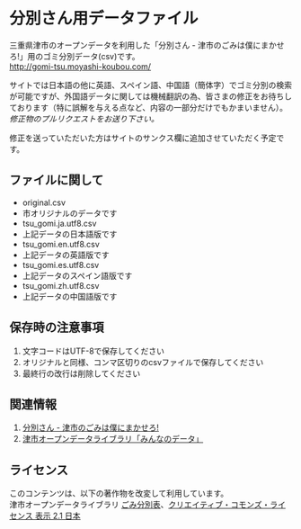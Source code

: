 分別さん用データファイル
======================
三重県津市のオープンデータを利用した「分別さん - 津市のごみは僕にまかせろ!」用のゴミ分別データ(csv)です。  
http://gomi-tsu.moyashi-koubou.com/

サイトでは日本語の他に英語、スペイン語、中国語（簡体字）でゴミ分別の検索が可能ですが、外国語データに関しては機械翻訳の為、皆さまの修正をお待ちしております（特に誤解を与える点など、内容の一部分だけでもかまいません）。_修正物のプルリクエストをお送り下さい。_ 
 
修正を送っていただいた方はサイトのサンクス欄に追加させていただく予定です。  

ファイルに関して
----------------
* original.csv  
 * 市オリジナルのデータです
* tsu_gomi.ja.utf8.csv  
 * 上記データの日本語版です
* tsu_gomi.en.utf8.csv  
 * 上記データの英語版です
* tsu_gomi.es.utf8.csv  
 * 上記データのスペイン語版です
* tsu_gomi.zh.utf8.csv  
 * 上記データの中国語版です

 
保存時の注意事項
----------------
1. 文字コードはUTF-8で保存してください
2. オリジナルと同様、コンマ区切りのcsvファイルで保存してください
3. 最終行の改行は削除してください

 
関連情報
--------
1. [分別さん - 津市のごみは僕にまかせろ!](http://gomi-tsu.moyashi-koubou.com/ "分別さん - 津市のごみは僕にまかせろ!")
2. [津市オープンデータライブラリ「みんなのデータ」](http://www.info.city.tsu.mie.jp/modules/dept1012/article.php?articleid=50 "みんなのデータ")

 
ライセンス
----------
このコンテンツは、以下の著作物を改変して利用しています。   
津市オープンデータライブラリ [ごみ分別表](http://www.info.city.tsu.mie.jp/modules/dept1012/article.php?articleid=50 "みんなのデータ")、[クリエイティブ・コモンズ・ライセンス 表示 2.1 日本](http://creativecommons.org/licenses/by/2.1/jp/)
